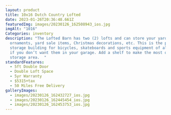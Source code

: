 ```yaml
---
layout: product
title: 10x16 Dutch Country Lofted
date: 2023-01-26T20:36:48.661Z
featuredImg: images/20230126_162508943_ios.jpg
imgAlt: "1016"
Categories: inventory
description: "The Lofted Barn has two (2) lofts and can store your yard
  ornaments, yard sale items, Christmas decorations, etc. This is the perfect
  storage building for bicycles, skateboards and sports equipment of all kinds
  if you don’t want them in your garage. Add a shelf to make the most of your
  storage area.  "
standardFeatures:
  - 5ft Double Door
  - Double Loft Space
  - 5yr Warranty
  - $5315+tax
  - 50 Miles Free Delivery
galleryImages:
  - images/20230126_162432727_ios.jpg
  - images/20230126_162445454_ios.jpg
  - images/20230126_162453753_ios.jpg
---
```


